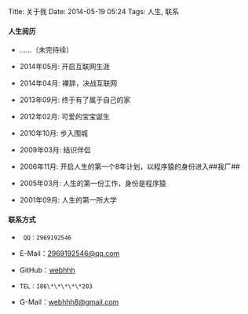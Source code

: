 Title: 关于我
Date: 2014-05-19 05:24
Tags: 人生, 联系

#### **人生阅历**

*  ......（未完待续）

*  2014年05月: 开启互联网生涯

*  2014年04月: 裸辞，决战互联网

*  2013年09月: 终于有了属于自己的家

*  2012年02月: 可爱的宝宝诞生

*  2010年10月: 步入围城

*  2009年03月: 结识伴侣

*  2006年11月: 开启人生的第一个8年计划，以程序猿的身份进入##我厂##

*  2005年03月: 人生的第一份工作，身份是程序猿

*  2001年09月: 人生的第一所大学


#### **联系方式**

*      QQ：2969192546

*  E-Mail：2969192546@qq.com

*  GitHub：[webhhh](https://github.com/webhhh)

*     TEL：186\*\*\*\*\*203

*  G-Mail：webhhh8@gmail.com 




